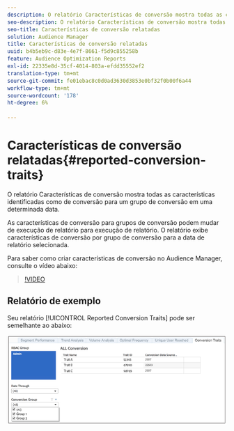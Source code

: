 ```yaml
---
description: O relatório Características de conversão mostra todas as características identificadas como de conversão para um grupo de conversão em uma determinada data. As características de conversão para grupos de conversão podem mudar de execução de relatório para execução de relatório. O relatório exibe características de conversão por grupo de conversão para a data de relatório selecionada.
seo-description: O relatório Características de conversão mostra todas as características identificadas como de conversão para um grupo de conversão em uma determinada data. As características de conversão para grupos de conversão podem mudar de execução de relatório para execução de relatório. O relatório exibe características de conversão por grupo de conversão para a data de relatório selecionada.
seo-title: Características de conversão relatadas
solution: Audience Manager
title: Características de conversão relatadas
uuid: b4b5eb9c-d83e-4e7f-8661-f5d9c855258b
feature: Audience Optimization Reports
exl-id: 22335e8d-35cf-4014-803a-efdd35552ef2
translation-type: tm+mt
source-git-commit: fe01ebac8c0d0ad3630d3853e0bf32f0b00f6a44
workflow-type: tm+mt
source-wordcount: '178'
ht-degree: 6%

---
```


# Características de conversão relatadas{#reported-conversion-traits}

O relatório Características de conversão mostra todas as características identificadas como de conversão para um grupo de conversão em uma determinada data.

As características de conversão para grupos de conversão podem mudar de execução de relatório para execução de relatório. O relatório exibe características de conversão por grupo de conversão para a data de relatório selecionada.

Para saber como criar características de conversão no Audience Manager, consulte o vídeo abaixo:

>[!VIDEO](https://video.tv.adobe.com/v/23431/)

## Relatório de exemplo

Seu relatório [!UICONTROL Reported Conversion Traits] pode ser semelhante ao abaixo:

![](assets/reported-conversion-traits.png)
